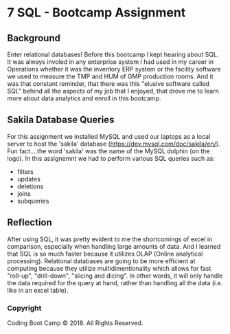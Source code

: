 # 7 SQL - Bootcamp Assignment

## Background

Enter relational databases! Before this bootcamp I kept hearing about SQL. It was always involed in any enterprise system I had used in my career in Operations whether it was the inventory ERP system or the facility software we used to measure the TMP and HUM of GMP production rooms. And it was that constant reminder, that there was this "elusive software called SQL" behind all the aspects of my job that I enjoyed, that drove me to learn more about data analytics and enroll in this bootcamp.  

## Sakila Database Queries

For this assignment we installed MySQL and used our laptops as a local server to host the 'sakila' database (https://dev.mysql.com/doc/sakila/en/). Fun fact....the word 'sakila' was the name of the MySQL dolphin (on the logo). In this assignemnt we had to perform various SQL queries such as:

* filters
* updates
* deletions
* joins
* subqueries

## Reflection

After using SQL, it was pretty evident to me the shortcomings of excel in comparison, especially when handling large amounts of data. And I learned that SQL is so much faster because it utilizes OLAP (Online analytical processing). Relational databases are going to be more efficient at computing because they utilize multidimentionality which allows for fast "roll-up", "drill-down", "slicing and dicing". In other words, it will only handle the data required for the query at hand, rather than handling all the data (i.e. like in an excel table). 

### Copyright

Coding Boot Camp © 2018. All Rights Reserved.

